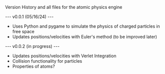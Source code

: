 Version History and all files for the atomic physics engine

--- v0.0.1 (05/16/24) ---
- Uses Python and pygame to simulate the physics of charged particles in free space
- Updates positions/velocities with Euler's method (to be improved later)

--- v0.0.2 (in progress) ---
- Updates positions/velocities with Verlet Integration
- Collision functionality for particles
- Properties of atoms?
